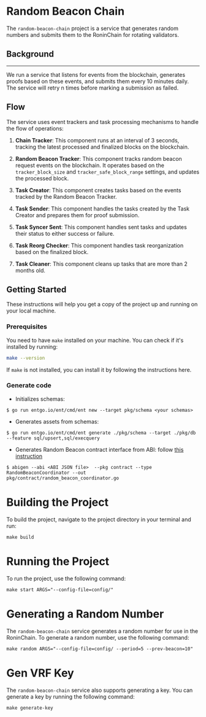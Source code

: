 # Random Beacon Chain

The `random-beacon-chain` project is a service that generates random numbers and submits them to the RoninChain for rotating validators.

## Background 
------
We run a service that listens for events from the blockchain, generates proofs based on these events, and submits them every 10 minutes daily. The service will retry n times before marking a submission as failed. 

## Flow 
The service uses event trackers and task processing mechanisms to handle the flow of operations:

1. **Chain Tracker**: This component runs at an interval of 3 seconds, tracking the latest processed and finalized blocks on the blockchain.

2. **Random Beacon Tracker**: This component tracks random beacon request events on the blockchain. It operates based on the `tracker_block_size` and `tracker_safe_block_range` settings, and updates the processed block.

3. **Task Creator**: This component creates tasks based on the events tracked by the Random Beacon Tracker.

4. **Task Sender**: This component handles the tasks created by the Task Creator and prepares them for proof submission.

5. **Task Syncer Sent**: This component handles sent tasks and updates their status to either success or failure.

6. **Task Reorg Checker**: This component handles task reorganization based on the finalized block.

7. **Task Cleaner**: This component cleans up tasks that are more than 2 months old.

## Getting Started

These instructions will help you get a copy of the project up and running on your local machine.

### Prerequisites

You need to have `make` installed on your machine. You can check if it's installed by running:

```bash
make --version
```

If `make` is not installed, you can install it by following the instructions here.

### Generate code

- Initializes schemas:

```shell
$ go run entgo.io/ent/cmd/ent new --target pkg/schema <your schemas>
```

- Generates assets from schemas:

```shell
$ go run entgo.io/ent/cmd/ent generate ./pkg/schema --target ./pkg/db --feature sql/upsert,sql/execquery
```


- Generates Random Beacon contract interface from ABI: follow [this instruction](https://geth.ethereum.org/docs/dapp/native-bindings)

```shell
$ abigen --abi <ABI JSON file>  --pkg contract --type RandomBeaconCoordinator --out pkg/contract/random_beacon_coordinator.go
```

# Building the Project
To build the project, navigate to the project directory in your terminal and run:

```
make build
```

# Running the Project
To run the project, use the following command:
```
make start ARGS="--config-file=config/"
```

# Generating a Random Number
The `random-beacon-chain` service generates a random number for use in the RoninChain. To generate a random number, use the following command:

```
make random ARGS="--config-file=config/ --period=5 --prev-beacon=10"
```

# Gen VRF Key
The `random-beacon-chain` service also supports generating a key. You can generate a key by running the following command:

```
make generate-key
```
